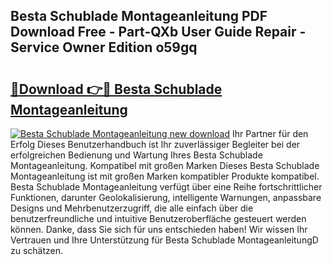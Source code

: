 ## Besta Schublade Montageanleitung PDF Download Free - Part-QXb User Guide Repair - Service Owner Edition o59gq

# <h2><a href="http://df6sp6.blite.top/?on=Besta+Schublade+Montageanleitung">🔗Download 👉🔴 Besta Schublade Montageanleitung</a></h2>

[![Besta Schublade Montageanleitung new download](https://i.imgur.com/lujVjoI.png)](http://df6sp6.blite.top/?on=Besta+Schublade+Montageanleitung)
Ihr Partner für den Erfolg Dieses Benutzerhandbuch ist Ihr zuverlässiger Begleiter bei der erfolgreichen Bedienung und Wartung Ihres Besta Schublade Montageanleitung. Kompatibel mit großen Marken Dieses Besta Schublade Montageanleitung ist mit großen Marken kompatibler Produkte kompatibel. Besta Schublade Montageanleitung verfügt über eine Reihe fortschrittlicher Funktionen, darunter Geolokalisierung, intelligente Warnungen, anpassbare Designs und Mehrbenutzerzugriff, die alle einfach über die benutzerfreundliche und intuitive Benutzeroberfläche gesteuert werden können. Danke, dass Sie sich für uns entschieden haben! Wir wissen Ihr Vertrauen und Ihre Unterstützung für Besta Schublade MontageanleitungD zu schätzen.
